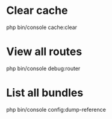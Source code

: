 # Clear cache 
php bin/console cache:clear

# View all routes
php bin/console debug:router

# List all bundles
php bin/console config:dump-reference

